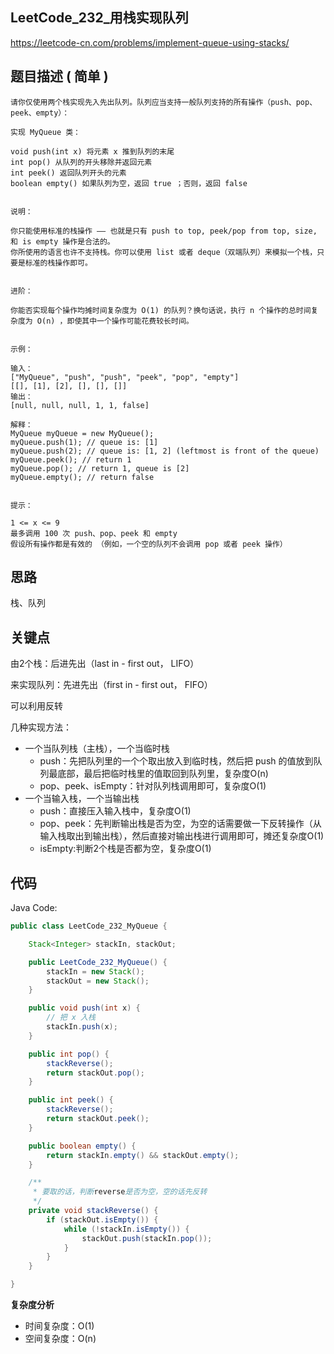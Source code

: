 
## LeetCode_232_用栈实现队列

https://leetcode-cn.com/problems/implement-queue-using-stacks/

## 题目描述 ( 简单 )

```
请你仅使用两个栈实现先入先出队列。队列应当支持一般队列支持的所有操作（push、pop、peek、empty）：

实现 MyQueue 类：

void push(int x) 将元素 x 推到队列的末尾
int pop() 从队列的开头移除并返回元素
int peek() 返回队列开头的元素
boolean empty() 如果队列为空，返回 true ；否则，返回 false
 

说明：

你只能使用标准的栈操作 —— 也就是只有 push to top, peek/pop from top, size, 和 is empty 操作是合法的。
你所使用的语言也许不支持栈。你可以使用 list 或者 deque（双端队列）来模拟一个栈，只要是标准的栈操作即可。
 

进阶：

你能否实现每个操作均摊时间复杂度为 O(1) 的队列？换句话说，执行 n 个操作的总时间复杂度为 O(n) ，即使其中一个操作可能花费较长时间。
 

示例：

输入：
["MyQueue", "push", "push", "peek", "pop", "empty"]
[[], [1], [2], [], [], []]
输出：
[null, null, null, 1, 1, false]

解释：
MyQueue myQueue = new MyQueue();
myQueue.push(1); // queue is: [1]
myQueue.push(2); // queue is: [1, 2] (leftmost is front of the queue)
myQueue.peek(); // return 1
myQueue.pop(); // return 1, queue is [2]
myQueue.empty(); // return false
 

提示：

1 <= x <= 9
最多调用 100 次 push、pop、peek 和 empty
假设所有操作都是有效的 （例如，一个空的队列不会调用 pop 或者 peek 操作）

```

## 思路

栈、队列

## 关键点

由2个栈：后进先出（last in - first out， LIFO）

来实现队列：先进先出（first in - first out， FIFO）

可以利用反转

几种实现方法：
- 一个当队列栈（主栈），一个当临时栈
  - push：先把队列里的一个个取出放入到临时栈，然后把 push 的值放到队列最底部，最后把临时栈里的值取回到队列里，复杂度O(n)
  - pop、peek、isEmpty：针对队列栈调用即可，复杂度O(1)
- 一个当输入栈，一个当输出栈
  - push：直接压入输入栈中，复杂度O(1)
  - pop、peek：先判断输出栈是否为空，为空的话需要做一下反转操作（从输入栈取出到输出栈），然后直接对输出栈进行调用即可，摊还复杂度O(1)
  - isEmpty:判断2个栈是否都为空，复杂度O(1)

## 代码

Java Code:

``` java
public class LeetCode_232_MyQueue {

    Stack<Integer> stackIn, stackOut;

    public LeetCode_232_MyQueue() {
        stackIn = new Stack();
        stackOut = new Stack();
    }

    public void push(int x) {
        // 把 x 入栈
        stackIn.push(x);
    }

    public int pop() {
        stackReverse();
        return stackOut.pop();
    }

    public int peek() {
        stackReverse();
        return stackOut.peek();
    }

    public boolean empty() {
        return stackIn.empty() && stackOut.empty();
    }

    /**
     * 要取的话，判断reverse是否为空，空的话先反转
     */
    private void stackReverse() {
        if (stackOut.isEmpty()) {
            while (!stackIn.isEmpty()) {
                stackOut.push(stackIn.pop());
            }
        }
    }

}
```



**复杂度分析**

- 时间复杂度：O(1)
- 空间复杂度：O(n)


